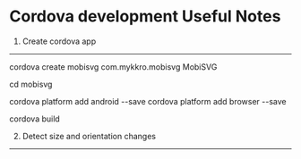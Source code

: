 Cordova development Useful Notes
================================

1. Create cordova app
---------------------

cordova create mobisvg com.mykkro.mobisvg MobiSVG

cd mobisvg

cordova platform add android --save
cordova platform add browser --save

cordova build


2. Detect size and orientation changes
--------------------------------------







